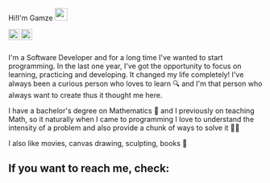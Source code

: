 Hi!I'm Gamze <img src="https://media.giphy.com/media/hvRJCLFzcasrR4ia7z/giphy.gif" width="25px">

[<img align="left" alt="LinkedIn" width="22px" src="./linkedin.svg" />][linkedin]
[<img align="left" alt="Gmail" width="22px" src="./gmail.svg" />][gmail]
<br>
<br>

I'm a Software Developer and for a long time I've wanted to start programming. In the last one year, I've got the opportunity to focus on learning, practicing and developing. It changed my life completely!
I've always been a curious person who loves to learn 🔍 and I'm that person who always want to create thus it thought me here. 

I have a bachelor's degree on Mathematics 🧮 and I previously on teaching Math, so it naturally when I came to programming I love to understand the intensity of a problem and also provide a chunk of ways to solve it 🤟🏻

I also like movies, canvas drawing, sculpting, books 💞

## **If you want to reach me, check:**

[linkedin]: https://www.linkedin.com/in/gamzeduman/
[gmail]: mailto:gamzeduman1729@gmail.com
